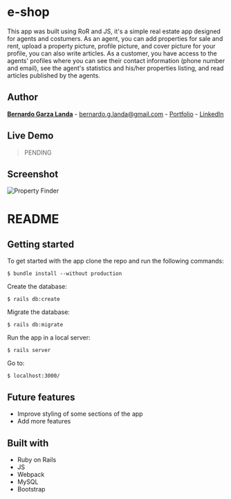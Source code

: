 # e-shop
This app was built using RoR and JS, it's a simple real estate app designed for agents and costumers. As an agent, you can add properties for sale and rent, upload a property picture, profile picture, and cover picture for your profile, you can also write articles. As a customer, you have access to the agents' profiles where you can see their contact information (phone number and email), see the agent's statistics and his/her properties listing, and read articles published by the agents.


## Author

**[Bernardo Garza Landa](https://bernardogarza.me/)** - bernardo.g.landa@gmail.com - [Portfolio](https://bernardogarza.me) - [LinkedIn](https://www.linkedin.com/in/bernardo-g-landa/)

## Live Demo

> PENDING

## Screenshot

![Property Finder](home-screenshot.png?raw=true "Property Finder")

#

# README

## Getting started
To get started with the app clone the repo and run the following commands:
```
$ bundle install --without production
```
Create the database:
```
$ rails db:create
```
Migrate the database:
```
$ rails db:migrate
```
Run the app in a local server:
```
$ rails server
```
Go to:
```
$ localhost:3000/
```

## Future features
- Improve styling of some sections of the app
- Add more features

## Built with
- Ruby on Rails
- JS
- Webpack
- MySQL
- Bootstrap
